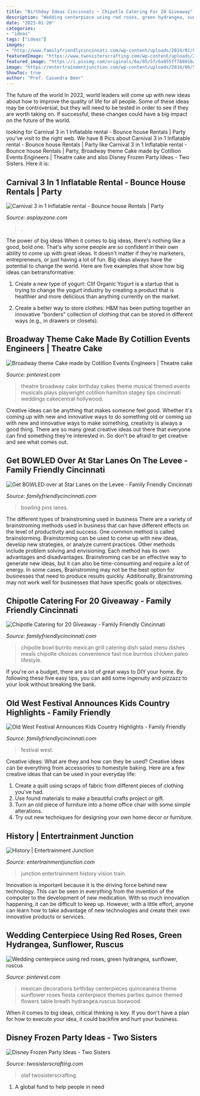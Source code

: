 ```yaml
---
title: "Birthday Ideas Cincinnati ~ Chipotle Catering For 20 Giveaway"
description: "Wedding centerpiece using red roses, green hydrangea, sunflower, ruscus"
date: "2023-01-20"
categories:
- "ideas"
tags: ["ideas"]
images:
- "http://www.familyfriendlycincinnati.com/wp-content/uploads/2014/01/ChipotleBowl-e1390082219906.jpg"
featuredImage: "https://www.twosisterscrafting.com/wp-content/uploads/2014/08/frozen-party-ideas2.jpg"
featured_image: "https://i.pinimg.com/originals/6a/05/5f/6a055ff788016a0536b070e305711228.jpg"
image: "https://entertrainmentjunction.com/wp-content/uploads/2016/06/5833715214_d5518d92e3_o-compressor-1.jpg"
ShowToc: true
author: "Prof. Casandra Beer"
---
```



The future of the world
In 2022, world leaders will come up with new ideas about how to improve the quality of life for all people. Some of these ideas may be controversial, but they will need to be tested in order to see if they are worth taking on. If successful, these changes could have a big impact on the future of the world.

	

		
looking for Carnival 3 in 1 Inflatable rental - Bounce house Rentals | Party you've visit to the right web. We have 8 Pics about Carnival 3 in 1 Inflatable rental - Bounce house Rentals | Party like Carnival 3 in 1 Inflatable rental - Bounce house Rentals | Party, Broadway theme Cake made by Cotillion Events Engineers | Theatre cake and also Disney Frozen Party Ideas - Two Sisters. Here it is:
		
    
## Carnival 3 In 1 Inflatable Rental - Bounce House Rentals | Party

<img loading=lazy src="https://www.asplayzone.com/wp-content/uploads/Inflatables/carnival-3-in-1.jpg" onerror="this.onerror=null;this.src='https://tse4.mm.bing.net/th?id=OIP.-oqdlu1kL4QL6D4vYagFWAHaFj&amp;pid=15.1';" alt="Carnival 3 in 1 Inflatable rental - Bounce house Rentals | Party">

_Source: asplayzone.com_

>. 

	

The power of big ideas
When it comes to big ideas, there's nothing like a good, bold one. That's why some people are so confident in their own ability to come up with great ideas. It doesn't matter if they're marketers, entrepreneurs, or just having a lot of fun. Big ideas always have the potential to change the world. Here are five examples that show how big ideas can betransformative:
1. Create a new type of yogurt: Clif Organic Yogurt is a startup that is trying to change the yogurt industry by creating a product that is healthier and more delicious than anything currently on the market.

2. Create a better way to store clothes: H&M has been putting together an innovative "borders" collection of clothing that can be stored in different ways (e.g., in drawers or closets).

    
## Broadway Theme Cake Made By Cotillion Events Engineers | Theatre Cake

<img loading=lazy src="https://i.pinimg.com/originals/ff/74/9f/ff749fdb4c7df4129f8b61efd8dd0066.jpg" onerror="this.onerror=null;this.src='https://tse1.mm.bing.net/th?id=OIP.pi6RoIxGILSLX7cF-1s5pgHaJ4&amp;pid=15.1';" alt="Broadway theme Cake made by Cotillion Events Engineers | Theatre cake">

_Source: pinterest.com_

>theatre broadway cake birthday cakes theme musical themed events musicals plays playwright cotillion hamilton stagey tips cincinnati weddings cakecentral hollywood. 

	

Creative ideas can be anything that makes someone feel good. Whether it's coming up with new and innovative ways to do something old or coming up with new and innovative ways to make something, creativity is always a good thing. There are so many great creative ideas out there that everyone can find something they're interested in. So don't be afraid to get creative and see what comes out.

    
## Get BOWLED Over At Star Lanes On The Levee - Family Friendly Cincinnati

<img loading=lazy src="http://www.familyfriendlycincinnati.com/wp-content/uploads/2010/12/Bowling-pins.jpg" onerror="this.onerror=null;this.src='https://tse1.mm.bing.net/th?id=OIP.yiqTecqqUKmTvWTQsgAEIQHaE8&amp;pid=15.1';" alt="Get BOWLED over at Star Lanes on the Levee - Family Friendly Cincinnati">

_Source: familyfriendlycincinnati.com_

>bowling pins lanes. 

	

The different types of brainstroming used in business
There are a variety of brainstroming methods used in business that can have different effects on the level of productivity and success. One common method is called brainstorming. Brainstorming can be used to come up with new ideas, develop new strategies, or analyze current practices. Other methods include problem solving and envisioning. Each method has its own advantages and disadvantages.
Brainstroming can be an effective way to generate new ideas, but it can also be time-consuming and require a lot of energy. In some cases, Brainstroming may not be the best option for businesses that need to produce results quickly. Additionally, Brainstroming may not work well for businesses that have specific goals or objectives.

    
## Chipotle Catering For 20 Giveaway - Family Friendly Cincinnati

<img loading=lazy src="http://www.familyfriendlycincinnati.com/wp-content/uploads/2014/01/ChipotleBowl-e1390082219906.jpg" onerror="this.onerror=null;this.src='https://tse2.mm.bing.net/th?id=OIP.gfWdImVBw3h8EPOlSo_xpQHaFB&amp;pid=15.1';" alt="Chipotle Catering for 20 Giveaway - Family Friendly Cincinnati">

_Source: familyfriendlycincinnati.com_

>chipotle bowl burrito mexican grill catering dish salad menu dishes meals chipolte choices convenience fast rice burritos chicken paleo lifestyle. 

	

If you're on a budget, there are a lot of great ways to DIY your home. By following these five easy tips, you can add some ingenuity and pizzazz to your look without breaking the bank.

    
## Old West Festival Announces Kids Country Highlights - Family Friendly

<img loading=lazy src="https://www.familyfriendlycincinnati.com/wp-content/uploads/2013/08/Old-West-Festival-4-Photo-Credit-Fred-A-Shaw-1024x682.jpg" onerror="this.onerror=null;this.src='https://tse4.mm.bing.net/th?id=OIP.r0ls_KJDbtW3Y6aXir3GfgHaE7&amp;pid=15.1';" alt="Old West Festival Announces Kids Country Highlights - Family Friendly">

_Source: familyfriendlycincinnati.com_

>festival west. 

	

Creative ideas: What are they and how can they be used?
Creative ideas can be everything from accessories to homestyle baking. Here are a few creative ideas that can be used in your everyday life: 
1. Create a quilt using scraps of fabric from different pieces of clothing you've had.
2. Use found materials to make a beautiful crafts project or gift.
3. Turn an old piece of furniture into a home office chair with some simple alterations.
4. Try out new techniques for designing your own home decor or furniture.

    
## History | Entertrainment Junction

<img loading=lazy src="https://entertrainmentjunction.com/wp-content/uploads/2016/06/5833715214_d5518d92e3_o-compressor-1.jpg" onerror="this.onerror=null;this.src='https://tse1.mm.bing.net/th?id=OIP.eT8ld8v8EExnT_auovAM8QHaE9&amp;pid=15.1';" alt="History | Entertrainment Junction">

_Source: entertrainmentjunction.com_

>junction entertrainment history vision train. 

	

Innovation is important because it is the driving force behind new technology. This can be seen in everything from the invention of the computer to the development of new medication. With so much innovation happening, it can be difficult to keep up. However, with a little effort, anyone can learn how to take advantage of new technologies and create their own innovative products or services.

    
## Wedding Centerpiece Using Red Roses, Green Hydrangea, Sunflower, Ruscus

<img loading=lazy src="https://i.pinimg.com/originals/6a/05/5f/6a055ff788016a0536b070e305711228.jpg" onerror="this.onerror=null;this.src='https://tse1.mm.bing.net/th?id=OIP.FeJGmaVfTRm4gy1Q4VxQnwHaJ4&amp;pid=15.1';" alt="Wedding centerpiece using red roses, green hydrangea, sunflower, ruscus">

_Source: pinterest.com_

>mexican decorations birthday centerpieces quinceanera theme sunflower roses fiesta centerpiece themes parties quince themed flowers table breath hydrangea ruscus boxwood. 

	

When it comes to big ideas, critical thinking is key. If you don't have a plan for how to execute your idea, it could backfire and hurt your business.

    
## Disney Frozen Party Ideas - Two Sisters

<img loading=lazy src="https://www.twosisterscrafting.com/wp-content/uploads/2014/08/frozen-party-ideas2.jpg" onerror="this.onerror=null;this.src='https://tse4.mm.bing.net/th?id=OIP.84Nnz9McYM-IuXRnQm4VTQHaQV&amp;pid=15.1';" alt="Disney Frozen Party Ideas - Two Sisters">

_Source: twosisterscrafting.com_

>olaf twosisterscrafting. 

	

1. A global fund to help people in need 

